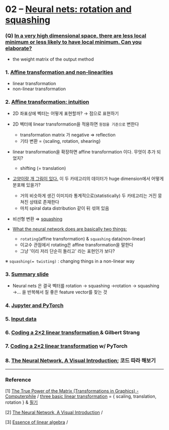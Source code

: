 # 02 – [Neural nets: rotation and squashing](https://youtu.be/0TdAmZUMj2k)


### (Q) [In a very high dimensional space, there are less local minimum or less likely to have local minimum. Can you elaborate?](https://youtu.be/0TdAmZUMj2k)
* the weight matrix of the output method 



### 1. [Affine transformation and non-linearities](https://youtu.be/0TdAmZUMj2k?t=151)
* linear transformation 
* non-linear transformation 


### 2. [Affine transformation: intuition](https://youtu.be/0TdAmZUMj2k?t=222)
* 2D 좌표상에 벡터는 어떻게 표현할까? → 점으로 표현하기 
* 2D 벡터에 linear transformation을 적용하면 ```원점을 기준으로``` 변한다 
  *  transformation matrix 가 negative ⇒  reflection 
  *  기타 변환 = {scaling, rotation, shearing}
* linear transformation을 확장하면 affine transformation 이다. 무엇이 추가 되었지? 
  * shifting (= translation)
* [고양이랑 개 그림이 있다.](https://youtu.be/0TdAmZUMj2k?t=414) 이 두 카테고리의 데이터가 huge dimension에서 어떻게 분포해 있을가?
  * 거의 비슷하게 생긴 이미지라 통계적으로(statistically) 두 카테고리는 거진 뭉쳐진 상태로 존재한다 
  * 마치 spiral data distribution 같이 뒤 섞여 있음

* 비선형 변환 ⇒ [squashing](https://www.google.com/search?q=squashing&bih=2075&biw=1342&hl=ko&sxsrf=ALeKk000YEYEotrePamX0EIBhcebEO6MKw%3A1625178039505&source=hp&ei=tz_eYJu_HPK1mgftkZjQDw&iflsig=AINFCbYAAAAAYN5Nx2OtCizmlyKtpoX-ir7h8pz6-loy&oq=squashing&gs_lcp=Cgdnd3Mtd2l6EAMyBAgjECcyBQgAEMsBMgUIABDLATIFCAAQywEyBQgAEMsBMgUIABDLATIFCAAQywEyBQgAEMsBMgUIABDLATIFCAAQywFQhAhYhAhg2gpoAHAAeACAAWSIAWSSAQMwLjGYAQCgAQKgAQGqAQdnd3Mtd2l6&sclient=gws-wiz&ved=0ahUKEwjb9vT988LxAhXymuYKHe0IBvoQ4dUDCAc&uact=5)
* [What the neural network does are basically two things:](https://youtu.be/0TdAmZUMj2k?t=684)

  * ```rotating```(affine transformation) & ```squashing``` data(non-linear)
  * 이교수 관점에서 rotating은  affine transformation을 말한다 
  * 그냥 '이리 저리 단순히 돌리고' 라는 표현인가 보다?
  

※ ```squashing(= twisting)``` : changing things in a non-linear way

### 3. [Summary slide](https://youtu.be/0TdAmZUMj2k?t=827)

* Neural nets 은 결국 벡터를 rotation → squashing →rotation → squashing →...  을 반복해서 질 좋은 feature vector를 찾는 것 

### 4. [Jupyter and PyTorch](https://youtu.be/0TdAmZUMj2k?t=846)


### 5. [Input data](https://youtu.be/0TdAmZUMj2k?t=1127)


### 6. [Coding a 2×2 linear transformation ](https://youtu.be/0TdAmZUMj2k?t=1479)& Gilbert Strang


### 7. [Coding a 2×2 linear transformation]() w/ PyTorch

### 8. [The Neural Network, A Visual Introduction](https://youtu.be/UOvPeC8WOt8); 코드 따라 해보기 

***

### Reference 

[1] [The True Power of the Matrix (Transformations in Graphics) - Computerphile](https://youtu.be/vQ60rFwh2ig) / [three basic linear transformation](https://youtu.be/vQ60rFwh2ig?t=93) = { scaling, translation, rotation } & [필기](https://github.com/DoranLyong/DeepLearning-Study-Factory/blob/master/Study_resource/NYU_DL/02_Neural_nets-rotation_and_squashing/The%20true%20power%20of%20the%20matrix.pdf)<br/>

[2] [The Neural Network, A Visual Introduction](https://youtu.be/UOvPeC8WOt8) / <br/>

[3] [Essence of linear algebra](https://youtube.com/playlist?list=PLZHQObOWTQDPD3MizzM2xVFitgF8hE_ab) / <br/>

